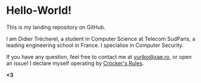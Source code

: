 Hello-World!
============

This is my landing repository on GitHub.

I am Didier Trécherel, a student in Computer Science at Telecom SudParis, a leading engineering school in France. I specialise in Computer Security.

If you have any question, feel free to contact me at <yuriko@xae.ro>, or open an issue! I declare myself operating by [Crocker's Rules][Crocker].

**<3**

[Crocker]: http://sl4.org/crocker.html "Crocker's Rules"